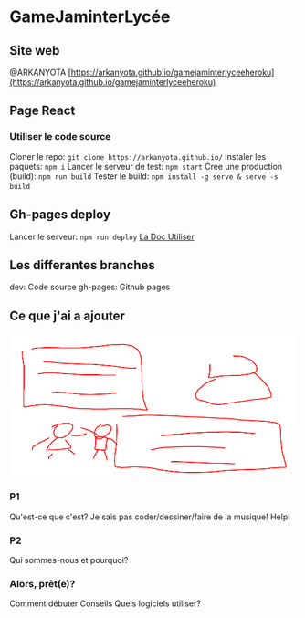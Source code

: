 # GameJaminterLycée

## Site web 
@ARKANYOTA
[https://arkanyota.github.io/gamejaminterlyceeheroku](https://arkanyota.github.io/gamejaminterlyceeheroku)

## Page React
### Utiliser le code source

Cloner le repo: `git clone https://arkanyota.github.io/`
Instaler les paquets: `npm i`
Lancer le serveur de test: `npm start`
Cree une production (build): `npm run build`
Tester le build: `npm install -g serve & serve -s build`

## Gh-pages deploy

Lancer le serveur: `npm run deploy`
[La Doc Utiliser](https://create-react-app.dev/docs/deployment/#github-pages)

## Les differantes branches

dev: Code source
gh-pages: Github pages

## Ce que j'ai a ajouter
![Unkown1](/README_Files/maket.png)

### P1
   Qu'est-ce que c'est?
   Je sais pas coder/dessiner/faire de la musique! Help!
### P2
   Qui sommes-nous et pourquoi?
### Alors, prêt(e)?
   Comment débuter
   Conseils
   Quels logiciels utiliser?


